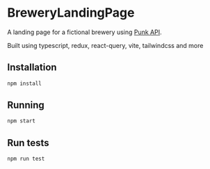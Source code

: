 # BreweryLandingPage

A landing page for a fictional brewery using [Punk API](https://punkapi.com/documentation/v2).

Built using typescript, redux, react-query, vite, tailwindcss and more

## Installation

```sh
npm install
```

## Running

```sh
npm start
```

## Run tests

```sh
npm run test
```
